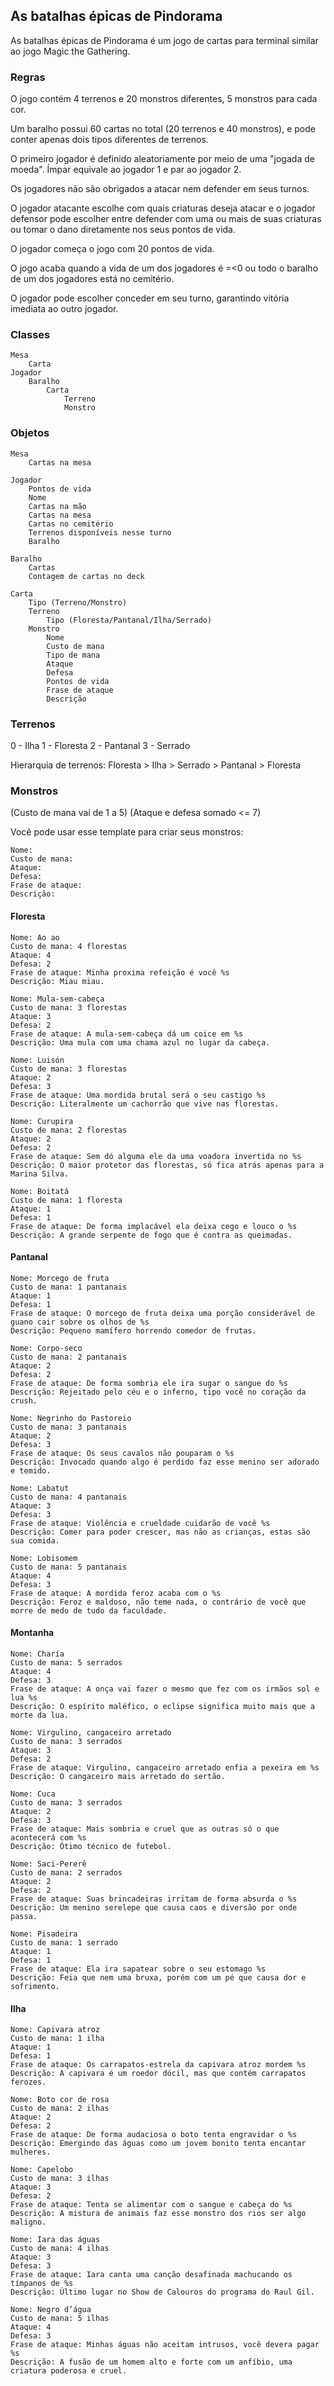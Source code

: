 ## As batalhas épicas de Pindorama

As batalhas épicas de Pindorama é um jogo de cartas para terminal similar ao jogo Magic the Gathering.

### Regras

O jogo contém 4 terrenos e 20 monstros diferentes, 5 monstros para cada cor.

Um baralho possui 60 cartas no total (20 terrenos e 40 monstros), e pode conter apenas dois tipos diferentes de terrenos.

O primeiro jogador é definido aleatoriamente por meio de uma "jogada de moeda". Ímpar equivale ao jogador 1 e par ao jogador 2.

Os jogadores não são obrigados a atacar nem defender em seus turnos.

O jogador atacante escolhe com quais criaturas deseja atacar e o jogador defensor pode escolher entre defender com uma ou mais de suas criaturas ou tomar o dano diretamente nos seus pontos de vida.

O jogador começa o jogo com 20 pontos de vida.

O jogo acaba quando a vida de um dos jogadores é =<0 ou todo o baralho de um dos jogadores está no cemitério.

O jogador pode escolher conceder em seu turno, garantindo vitória imediata ao outro jogador.

### Classes

    Mesa
        Carta
    Jogador
        Baralho
            Carta
                Terreno
                Monstro

### Objetos

    Mesa
        Cartas na mesa

    Jogador
        Pontos de vida
        Nome
        Cartas na mão
        Cartas na mesa
        Cartas no cemitério
        Terrenos disponíveis nesse turno
        Baralho

    Baralho
        Cartas
        Contagem de cartas no deck

    Carta
        Tipo (Terreno/Monstro)
        Terreno
            Tipo (Floresta/Pantanal/Ilha/Serrado)
        Monstro
            Nome
            Custo de mana
            Tipo de mana
            Ataque
            Defesa
            Pontos de vida
            Frase de ataque
            Descrição


### Terrenos

0 - Ilha
1 - Floresta
2 - Pantanal
3 - Serrado

Hierarquia de terrenos:
Floresta > Ilha > Serrado > Pantanal > Floresta

### Monstros

(Custo de mana vai de 1 a 5)
(Ataque e defesa somado <= 7)

Você pode usar esse template para criar seus monstros:

```
Nome:
Custo de mana:
Ataque:
Defesa:
Frase de ataque:
Descrição:
```

#### Floresta
```
Nome: Ao ao 
Custo de mana: 4 florestas 
Ataque: 4 
Defesa: 2 
Frase de ataque: Minha proxima refeição é você %s 
Descrição: Miau miau.
```
```
Nome: Mula-sem-cabeça
Custo de mana: 3 florestas
Ataque: 3
Defesa: 2
Frase de ataque: A mula-sem-cabeça dá um coice em %s
Descrição: Uma mula com uma chama azul no lugar da cabeça.
```
```
Nome: Luisón 
Custo de mana: 3 florestas 
Ataque: 2 
Defesa: 3 
Frase de ataque: Uma mordida brutal será o seu castigo %s 
Descrição: Literalmente um cachorrão que vive nas florestas.
```
```
Nome: Curupira 
Custo de mana: 2 florestas 
Ataque: 2 
Defesa: 2 
Frase de ataque: Sem dó alguma ele da uma voadora invertida no %s 
Descrição: O maior protetor das florestas, só fica atrás apenas para a Marina Silva.

```
```
Nome: Boitatá 
Custo de mana: 1 floresta 
Ataque: 1 
Defesa: 1 
Frase de ataque: De forma implacável ela deixa cego e louco o %s 
Descrição: A grande serpente de fogo que é contra as queimadas.
```
#### Pantanal
```
Nome: Morcego de fruta
Custo de mana: 1 pantanais
Ataque: 1
Defesa: 1
Frase de ataque: O morcego de fruta deixa uma porção considerável de guano cair sobre os olhos de %s
Descrição: Pequeno mamífero horrendo comedor de frutas.
```
```
Nome: Corpo-seco 
Custo de mana: 2 pantanais 
Ataque: 2 
Defesa: 2 
Frase de ataque: De forma sombria ele ira sugar o sangue do %s 
Descrição: Rejeitado pelo céu e o inferno, tipo você no coração da crush.
```
```
Nome: Negrinho do Pastoreio
Custo de mana: 3 pantanais
Ataque: 2 
Defesa: 3 
Frase de ataque: Os seus cavalos não pouparam o %s 
Descrição: Invocado quando algo é perdido faz esse menino ser adorado e temido.
```
```
Nome: Labatut 
Custo de mana: 4 pantanais 
Ataque: 3 
Defesa: 3 
Frase de ataque: Violência e crueldade cuidarão de você %s 
Descrição: Comer para poder crescer, mas não as crianças, estas são sua comida.
```
```
Nome: Lobisomem 
Custo de mana: 5 pantanais 
Ataque: 4  
Defesa: 3 
Frase de ataque: A mordida feroz acaba com o %s 
Descrição: Feroz e maldoso, não teme nada, o contrário de você que morre de medo de tudo da faculdade.
```

#### Montanha
```
Nome: Charía 
Custo de mana: 5 serrados 
Ataque: 4 
Defesa: 3 
Frase de ataque: A onça vai fazer o mesmo que fez com os irmãos sol e lua %s 
Descrição: O espírito maléfico, o eclipse significa muito mais que a morte da lua.
```
```
Nome: Virgulino, cangaceiro arretado
Custo de mana: 3 serrados
Ataque: 3
Defesa: 2
Frase de ataque: Virgulino, cangaceiro arretado enfia a pexeira em %s
Descrição: O cangaceiro mais arretado do sertão.
```
```
Nome: Cuca 
Custo de mana: 3 serrados 
Ataque: 2 
Defesa: 3 
Frase de ataque: Mais sombria e cruel que as outras só o que acontecerá com %s 
Descrição: Ótimo técnico de futebol.
```
```
Nome: Saci-Pererê 
Custo de mana: 2 serrados
Ataque: 2 
Defesa: 2 
Frase de ataque: Suas brincadeiras irritam de forma absurda o %s 
Descrição: Um menino serelepe que causa caos e diversão por onde passa.
```
```
Nome: Pisadeira 
Custo de mana: 1 serrado 
Ataque: 1 
Defesa: 1 
Frase de ataque: Ela ira sapatear sobre o seu estomago %s 
Descrição: Feia que nem uma bruxa, porém com um pé que causa dor e sofrimento.
```

#### Ilha
```
Nome: Capivara atroz
Custo de mana: 1 ilha
Ataque: 1
Defesa: 1
Frase de ataque: Os carrapatos-estrela da capivara atroz mordem %s
Descrição: A capivara é um roedor dócil, mas que contém carrapatos ferozes.
```
```
Nome: Boto cor de rosa 
Custo de mana: 2 ilhas 
Ataque: 2 
Defesa: 2 
Frase de ataque: De forma audaciosa o boto tenta engravidar o %s 
Descrição: Emergindo das águas como um jovem bonito tenta encantar mulheres.
```
```
Nome: Capelobo 
Custo de mana: 3 ilhas 
Ataque: 3 
Defesa: 2 
Frase de ataque: Tenta se alimentar com o sangue e cabeça do %s 
Descrição: A mistura de animais faz esse monstro dos rios ser algo maligno.
```
```
Nome: Iara das águas
Custo de mana: 4 ilhas
Ataque: 3
Defesa: 3
Frase de ataque: Iara canta uma canção desafinada machucando os tímpanos de %s
Descrição: Último lugar no Show de Calouros do programa do Raul Gil.
```
```
Nome: Negro d’água 
Custo de mana: 5 ilhas 
Ataque: 4 
Defesa: 3 
Frase de ataque: Minhas águas não aceitam intrusos, você devera pagar %s 
Descrição: A fusão de um homem alto e forte com um anfíbio, uma criatura poderosa e cruel.
```
